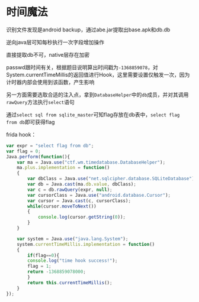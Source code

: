 # 时间魔法

识别文件发现是android backup，通过abe.jar提取出base.apk和db.db

逆向java层可知每秒执行一次字段增加操作

直接提取db不可，native层存在加密

passwd跟时间有关，根据题目说明算出时间戳为`-1368859078`，对System.currentTimeMillis的返回值进行Hook，这里需要设置仅触发一次，因为计时器内部会使用到该函数，产生影响



另一方面需要选取合适的注入点，拿到`DatabaseHelper`中的`db`成员，并对其调用`rawQuery`方法执行`select`语句

通过`select sql from sqlite_master`可知flag存放在db表中，`select flag from db`即可获得flag



frida hook：

```javascript
var expr = "select flag from db";
var flag = 0;
Java.perform(function(){
    var ma = Java.use("ctf.wm.timedatabase.DatabaseHelper");
    ma.plus.implementation = function()
    {
        var dbClass = Java.use("net.sqlcipher.database.SQLiteDatabase");
        var db = Java.cast(ma.db.value, dbClass);
        var c = db.rawQuery(expr, null);
        var cursorClass = Java.use("android.database.Cursor");
        var cursor = Java.cast(c, cursorClass);
        while(cursor.moveToNext())
        {
            console.log(cursor.getString(0));
        }
    }

    var system = Java.use("java.lang.System");
    system.currentTimeMillis.implementation = function()
    {
        if(flag==0){
        console.log("time hook success!");
        flag = 1;
        return -1368859078000;
        }
        return this.currentTimeMillis();
    }
});
```

